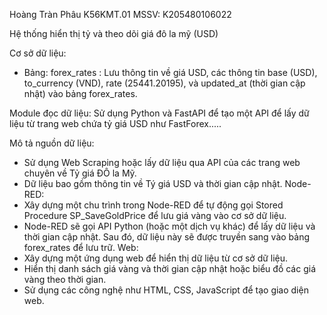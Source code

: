 Hoàng Tràn Phâu K56KMT.01 MSSV: K205480106022

Hệ thống hiển thị tỷ và theo dõi giá đô la mỹ (USD)

Cơ sở dữ liệu:
  - Bảng: forex_rates : Lưu thông tin về giá USD, các thông tin base (USD), to_currency (VND), rate (25441.20195), 
   và updated_at (thời gian cập nhật) vào bảng forex_rates.

Module đọc dữ liệu: Sử dụng Python và FastAPI để tạo một API để lấy dữ liệu từ trang web chứa tỷ giá USD như FastForex.....

Mô tả nguồn dữ liệu:
  - Sử dụng Web Scraping hoặc lấy dữ liệu qua API của các trang web chuyên về Tỷ giá ĐÔ la Mỹ.
  - Dữ liệu bao gồm thông tin về Tý giá USD và thời gian cập nhật.
Node-RED:
  - Xây dựng một chu trình trong Node-RED để tự động gọi Stored Procedure SP_SaveGoldPrice để lưu giá vàng vào cơ sở dữ liệu.
  - Node-RED sẽ gọi API Python (hoặc một dịch vụ khác) để lấy dữ liệu và thời gian cập nhật. Sau đó, dữ liệu này sẽ được truyền sang vào bảng forex_rates để lưu trữ.
Web:
  - Xây dựng một ứng dụng web để hiển thị dữ liệu từ cơ sở dữ liệu.
  - Hiển thị danh sách giá vàng và thời gian cập nhật hoặc biểu đồ các giá vàng theo thời gian.
  - Sử dụng các công nghệ như HTML, CSS, JavaScript để tạo giao diện web.
